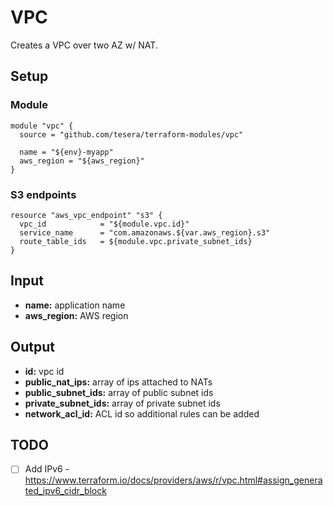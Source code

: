 # VPC
Creates a VPC over two AZ w/ NAT.

## Setup

### Module

```hcl-terraform
module "vpc" {
  source = "github.com/tesera/terraform-modules/vpc"
  
  name = "${env}-myapp"
  aws_region = "${aws_region}"
}
```

### S3 endpoints
```hcl-terraform
resource "aws_vpc_endpoint" "s3" {
  vpc_id            = "${module.vpc.id}"
  service_name      = "com.amazonaws.${var.aws_region}.s3"
  route_table_ids   = ${module.vpc.private_subnet_ids}
}
```

## Input
- **name:** application name
- **aws_region:** AWS region

## Output

- **id:** vpc id
- **public_nat_ips:** array of ips attached to NATs
- **public_subnet_ids:** array of public subnet ids
- **private_subnet_ids:** array of private subnet ids
- **network_acl_id:** ACL id so additional rules can be added


## TODO
- [ ] Add IPv6 - https://www.terraform.io/docs/providers/aws/r/vpc.html#assign_generated_ipv6_cidr_block
